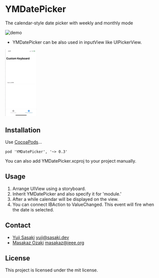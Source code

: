 # YMDatePicker
The calendar-style date picker with weekly and monthly mode

<img src="https://github.com/jyu0414/YMDatePicker/blob/master/sample1.gif?raw=true" alt="demo" width="20%">

- YMDatePicker can be also used in inputView like UIPickerView.
<img src="https://github.com/jyu0414/YMDatePicker/blob/master/sample2.gif?raw=true" alt="demo" width="20%">

## Installation
Use [CocoaPods](http://cocoapods.org/)...

```
pod 'YMDatePicker', '~> 0.3'
```

You can also add YMDatePicker.xcproj to your project manually.

## Usage

1. Arrange UIView using a storyboard.
1. Inherit YMDatePicker and also specify it for 'module.'
1. After a while calendar will be displayed on the view.
1. You can connect IBAction to ValueChanged. This event will fire when the date is selected. 

## Contact

- [Yuji Sasaki](https://sasaki.dev) yuji@sasaki.dev
- [Masakaz Ozaki](https://masakaz.com) masakaz@ieee.org

## License

This project is licensed under the mit license.
